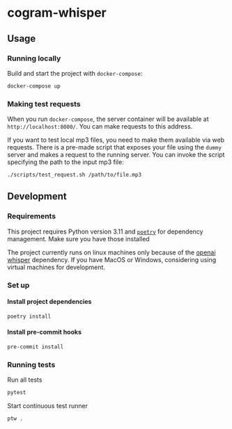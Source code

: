 # cogram-whisper

## Usage

### Running locally

Build and start the project with `docker-compose`:

```sh
docker-compose up
```

### Making test requests

When you run `docker-compose`, the server container will be available at `http://localhost:8000/`. You can make requests to this address.

If you want to test local mp3 files, you need to make them available via web requests. There is a pre-made script that exposes your file using the `dummy` server and makes a request to the running server.
You can invoke the script specifying the path to the input mp3 file:

```sh
./scripts/test_request.sh /path/to/file.mp3
```

## Development

### Requirements

This project requires Python version 3.11 and [`poetry`](https://python-poetry.org/) for dependency management. Make sure you have those installed

The project currently runs on linux machines only because of the [openai whisper](https://github.com/openai/whisper) dependency. If you have MacOS or Windows, considering using virtual machines for development.

### Set up

#### Install project dependencies

```sh
poetry install
```

#### Install pre-commit hooks

```sh
pre-commit install
```

### Running tests

Run all tests

```sh
pytest
```

Start continuous test runner

```sh
ptw .
```
